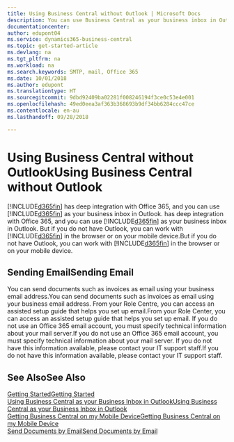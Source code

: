 ```yaml
---
title: Using Business Central without Outlook | Microsoft Docs
description: You can use Business Central as your business inbox in Outlook because it is integrated with Office 365, however, you can also work without Outlook in a browser or on your mobile device.
documentationcenter: 
author: edupont04
ms.service: dynamics365-business-central
ms.topic: get-started-article
ms.devlang: na
ms.tgt_pltfrm: na
ms.workload: na
ms.search.keywords: SMTP, mail, Office 365
ms.date: 10/01/2018
ms.author: edupont
ms.translationtype: HT
ms.sourcegitcommit: 9dbd92409ba02281f008246194f3ce0c53e4e001
ms.openlocfilehash: 49ed0eea3af363b368693b9df34bb6284ccc47ce
ms.contentlocale: en-au
ms.lasthandoff: 09/28/2018

---
```

# <a name="using-business-central-without-outlook"></a><span data-ttu-id="e3462-103">Using Business Central without Outlook</span><span class="sxs-lookup"><span data-stu-id="e3462-103">Using Business Central without Outlook</span></span>
[!INCLUDE[d365fin](includes/d365fin_md.md)] <span data-ttu-id="e3462-104">has deep integration with Office 365, and you can use [!INCLUDE[d365fin](includes/d365fin_md.md)] as your business inbox in Outlook.</span><span class="sxs-lookup"><span data-stu-id="e3462-104"> has deep integration with Office 365, and you can use [!INCLUDE[d365fin](includes/d365fin_md.md)] as your business inbox in Outlook.</span></span> <span data-ttu-id="e3462-105">But if you do not have Outlook, you can work with [!INCLUDE[d365fin](includes/d365fin_md.md)] in the browser or on your mobile device.</span><span class="sxs-lookup"><span data-stu-id="e3462-105">But if you do not have Outlook, you can work with [!INCLUDE[d365fin](includes/d365fin_md.md)] in the browser or on your mobile device.</span></span>  

## <a name="sending-email"></a><span data-ttu-id="e3462-106">Sending Email</span><span class="sxs-lookup"><span data-stu-id="e3462-106">Sending Email</span></span>
<span data-ttu-id="e3462-107">You can send documents such as invoices as email using your business email address.</span><span class="sxs-lookup"><span data-stu-id="e3462-107">You can send documents such as invoices as email using your business email address.</span></span> <span data-ttu-id="e3462-108">From your Role Centre, you can access an assisted setup guide that helps you set up email.</span><span class="sxs-lookup"><span data-stu-id="e3462-108">From your Role Center, you can access an assisted setup guide that helps you set up email.</span></span> <span data-ttu-id="e3462-109">If you do not use an Office 365 email account, you must specify technical information about your mail server.</span><span class="sxs-lookup"><span data-stu-id="e3462-109">If you do not use an Office 365 email account, you must specify technical information about your mail server.</span></span> <span data-ttu-id="e3462-110">If you do not have this information available, please contact your IT support staff.</span><span class="sxs-lookup"><span data-stu-id="e3462-110">If you do not have this information available, please contact your IT support staff.</span></span>  


## <a name="see-also"></a><span data-ttu-id="e3462-111">See Also</span><span class="sxs-lookup"><span data-stu-id="e3462-111">See Also</span></span>
[<span data-ttu-id="e3462-112">Getting Started</span><span class="sxs-lookup"><span data-stu-id="e3462-112">Getting Started</span></span>](product-get-started.md)  
[<span data-ttu-id="e3462-113">Using Business Central as your Business Inbox in Outlook</span><span class="sxs-lookup"><span data-stu-id="e3462-113">Using Business Central as your Business Inbox in Outlook</span></span>](admin-outlook.md)  
[<span data-ttu-id="e3462-114">Getting Business Central on my Mobile Device</span><span class="sxs-lookup"><span data-stu-id="e3462-114">Getting Business Central on my Mobile Device</span></span>](install-mobile-app.md)  
[<span data-ttu-id="e3462-115">Send Documents by Email</span><span class="sxs-lookup"><span data-stu-id="e3462-115">Send Documents by Email</span></span>](ui-how-send-documents-email.md)

